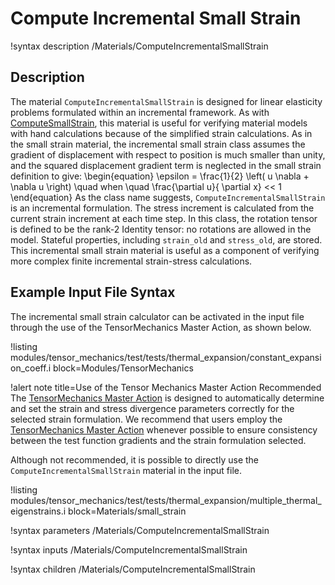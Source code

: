 # Compute Incremental Small Strain

!syntax description /Materials/ComputeIncrementalSmallStrain

## Description

The material `ComputeIncrementalSmallStrain` is designed for linear elasticity problems formulated
within an incremental framework.  As with [ComputeSmallStrain](/ComputeSmallStrain.md), this material
is useful for verifying material models with hand calculations because of the simplified strain
calculations.  As in the small strain material, the incremental small strain class assumes the
gradient of displacement with respect to position is much smaller than unity, and the squared
displacement gradient term is neglected in the small strain definition to give:
\begin{equation}
\epsilon = \frac{1}{2} \left( u \nabla + \nabla u \right) \quad when \quad \frac{\partial u}{ \partial x} << 1
\end{equation}
As the class name suggests, `ComputeIncrementalSmallStrain` is an incremental formulation.  The
stress increment is calculated from the current strain increment at each time step.  In this class,
the rotation tensor is defined to be the rank-2 Identity tensor: no rotations are allowed in the
model. Stateful properties, including `strain_old` and `stress_old`, are stored. This incremental
small strain material is useful as a component of verifying more complex finite incremental
strain-stress calculations.

## Example Input File Syntax

The incremental small strain calculator can be activated in the input file through the use of the
TensorMechanics Master Action, as shown below.

!listing modules/tensor_mechanics/test/tests/thermal_expansion/constant_expansion_coeff.i block=Modules/TensorMechanics

!alert note title=Use of the Tensor Mechanics Master Action Recommended
The [TensorMechanics Master Action](/Modules/TensorMechanics/Master/index.md) is designed to
automatically determine and set the strain and stress divergence parameters correctly for the
selected strain formulation.  We recommend that users employ the
[TensorMechanics Master Action](/Modules/TensorMechanics/Master/index.md) whenever possible
to ensure consistency between the test function gradients and the strain formulation selected.

Although not recommended, it is possible to directly use the `ComputeIncrementalSmallStrain` material
in the input file.

!listing modules/tensor_mechanics/test/tests/thermal_expansion/multiple_thermal_eigenstrains.i block=Materials/small_strain

!syntax parameters /Materials/ComputeIncrementalSmallStrain

!syntax inputs /Materials/ComputeIncrementalSmallStrain

!syntax children /Materials/ComputeIncrementalSmallStrain
